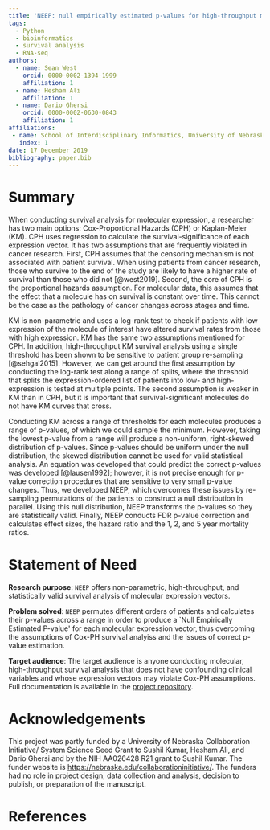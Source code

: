 ```yaml
---
title: 'NEEP: null empirically estimated p-values for high-throughput molecular survival analysis'
tags:
  - Python
  - bioinformatics
  - survival analysis
  - RNA-seq
authors:
  - name: Sean West
    orcid: 0000-0002-1394-1999
    affiliation: 1
  - name: Hesham Ali
    affiliation: 1
  - name: Dario Ghersi
    orcid: 0000-0002-0630-0843
    affiliation: 1
affiliations:
 - name: School of Interdisciplinary Informatics, University of Nebraska at Omaha
   index: 1
date: 17 December 2019
bibliography: paper.bib
---
```


# Summary

When conducting survival analysis for molecular expression, a researcher has
two main options: Cox-Proportional Hazards (CPH) or Kaplan-Meier (KM). CPH uses regression to
calculate the survival-significance of each expression vector. It has two 
assumptions that are frequently violated in cancer research. First, CPH 
assumes that the censoring mechanism is not associated with patient survival.
When using patients from cancer research, those who survive to the end of 
the study are likely to have a higher rate of survival than those who did
not [@west2019]. Second, the core of CPH is the proportional hazards assumption. 
For molecular data, this assumes that the effect that a molecule has on survival
is constant over time. This cannot be the case as the pathology of cancer
changes across stages and time. 

KM is non-parametric and uses a log-rank test to check if patients with
low expression of the molecule of interest have altered survival rates 
from those with high expression. KM has the same two assumptions mentioned
for CPH. In addition, high-throughput KM survival analysis
using a single threshold has been shown to be sensitive to patient group
re-sampling [@sehgal2015]. However, we can get around the first assumption by conducting
the log-rank test along a range of splits, where the threshold that 
splits the expression-ordered list of patients into low- and high-expression
is tested at multiple points.  The second assumption is weaker in KM than
in CPH, but it is important that survival-significant molecules do not 
have KM curves that cross. 
 
Conducting KM across a range of thresholds for each molecules produces a
range of p-values, of which we could sample the minimum. However, 
taking the lowest p-value from a range will produce a non-uniform, 
right-skewed distribution of p-values. Since p-values should be uniform
under the null distribution, the skewed distribution cannot be used for
valid statistical analysis.
An equation was developed that could predict the correct p-values was
developed [@lausen1992]; however, it is not precise enough for p-value correction
procedures that are sensitive to very small p-value changes. Thus, we 
developed NEEP, which overcomes these issues by re-sampling permutations
of the patients to construct a null distribution in parallel. Using this
null distribution, NEEP transforms the p-values so they are statistically
valid. Finally, NEEP conducts FDR p-value correction and calculates 
effect sizes, the hazard ratio and the 1, 2, and 5 year mortality
ratios.


# Statement of Need 

**Research purpose**: `NEEP` offers non-parametric, high-throughput, and statistically valid survival analysis of molecular expression vectors.

**Problem solved**: `NEEP` permutes different orders of patients and calculates their p-values across a range in order to produce a `Null Empirically Estimated P-value' for each molecular expression vector, thus overcoming the assumptions of Cox-PH survival analyiss and the issues of correct p-value estimation. 

**Target audience**: The target audience is anyone conducting molecular, high-throughput survival analysis that does not have confounding clinical variables and whose expression vectors may violate Cox-PH assumptions. Full documentation is available in the [project repository](https://github.com/thecodingdoc/neep).


# Acknowledgements 

This project was partly funded by a
University of Nebraska Collaboration Initiative/
System Science Seed Grant to Sushil Kumar, Hesham Ali, and Dario Ghersi and
by the NIH AA026428 R21 grant to Sushil Kumar. The funder
website is https://nebraska.edu/collaborationinitiative/. The funders had no role in project design,
data collection and analysis, decision to publish, or
preparation of the manuscript.

# References